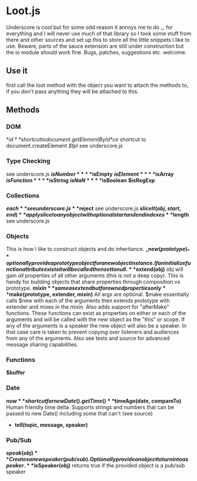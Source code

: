 # Loot.js

Underscore is cool but for some odd reason it annoys me to do _. for everything and I will never use much of
that library so I took some stuff from there and other sources and set up this to store all the little
snippets I like to use. Beware,
parts of the sauce extension are still under construction but the io module should work fine. Bugs, patches,
suggestions etc. welcome.

## Use it

first call the loot method with the object you want to attach the methods to, if you don't pass anything they
will be attached to this.

## Methods

### DOM
**$id** shortcut to document.getElementById
*$ce* shortcut to document.createElement
*$tpl* see underscore.js

### Type Checking
see underscore.js
**$isNumber**
**$isEmpty**
**$isElement**
**$isArray**
**$isFunction**
**$isString**
**$isNaN**
**$isBoolean**
**$isRegExp**

### Collections
**$each** see underscore.js
**$reject** see underscore.js
**$sliceIt(obj, start, end)** apply slice to any object with optional start and end indexes
**$length** see underscore.js

### Objects
This is how I like to construct objects and do inheritance.
**_$new(prototype)_** optionally provide a prototype object for a new object instance. If an initialize function attribute exists it will be called then set to null.
**$extend(obj)** obj will gain *all* properties of all other arguments (this is *not* a deep copy). This is handy for building objects that share properties through composition vs prototype.
**$mixin** same as extend but for owned properties only
**$make(prototype, extender, mixin)** All args are optional. $make essentially calls $new with each of the arguments then extends prototype with extender and mixes in the mixin.
Also adds support for "afterMake" functions. These functions can exist as properties on either or each of the arguments and will be called with the new object as the "this" or scope.
If any of the arguments is a speaker the new object will also be a speaker. In that case care is taken to prevent copying over listeners and audiences from any of the arguments. Also see tests and source for advanced message sharing capabilities.

### Functions
**$buffer**

### Date
**$now** shortcut for new Date().getTime()
**$timeAgo(date, compareTo)** Human friendly time delta. Supports strings and numbers that can be passed to new Date() including some that can't (see source)
 * __tell(topic, message, speaker)__
### Pub/Sub
**$speak(obj)** Creates a new speaker (pub/sub). Optionally provide an object to turn into a speaker.
**$isSpeaker(obj)** returns true if the provided object is a pub/sub speaker
